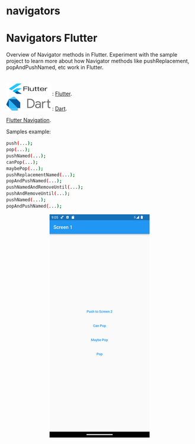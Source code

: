 # navigators

# Navigators Flutter
Overview of Navigator methods in Flutter.
Experiment with the sample project to learn more about how Navigator methods like pushReplacement, popAndPushNamed, etc work in Flutter.<br><br>

![Flutter](images/fluttericon1.png) : [Flutter](https://flutter.dev/).<br>
![Dart](images/darticon1.png) : [Dart](https://dart.dev/).<br>

[Flutter Navigation](https://docs.flutter.dev/cookbook/navigation).<br>

Samples example:<br>
```bash
push(...);
pop(...);
pushNamed(...);
canPop(...);
maybePop(...);
pushReplacementNamed(...);
popAndPushNamed(...); 
pushNamedAndRemoveUntil(...);
pushAndRemoveUntil(...);
pushNamed(...);
popAndPushNamed(...);
```
<div align="center">

![](images/s1.png)

</div><br>


